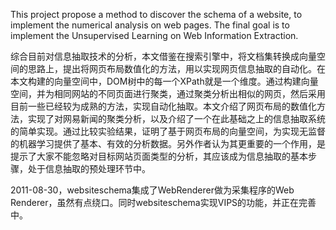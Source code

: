 This project propose a method to discover the schema of a website, to implement the numerical analysis on web pages. The final goal is to implement the Unsupervised Learning on Web Information Extraction.

综合目前对信息抽取技术的分析，本文借鉴在搜索引擎中，将文档集转换成向量空间的思路上，提出将网页布局数值化的方法，用以实现网页信息抽取的自动化。在本文构建的向量空间中，DOM树中的每一个XPath就是一个维度。通过构建向量空间，并为相同网站的不同页面进行聚类，通过聚类分析出相似的网页，然后采用目前一些已经较为成熟的方法，实现自动化抽取。本文介绍了网页布局的数值化方法，实现了对网易新闻的聚类分析，以及介绍了一个在此基础之上的信息抽取系统的简单实现。通过比较实验结果，证明了基于网页布局的向量空间，为实现无监督的机器学习提供了基本、有效的分析数据。另外作者认为其更重要的一个作用，是提示了大家不能忽略对目标网站页面类型的分析，其应该成为信息抽取的基本步骤，处于信息抽取的预处理环节中。

2011-08-30，websiteschema集成了WebRenderer做为采集程序的Web Renderer，虽然有点绕口。同时websiteschema实现VIPS的功能，并正在完善中。